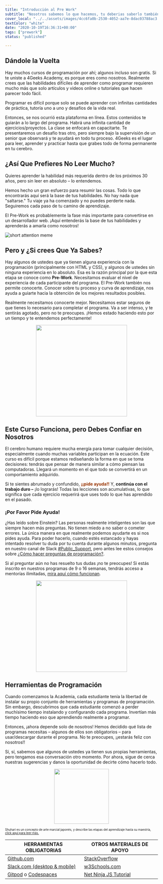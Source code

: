 ```yaml
---
title: "Introducción al Pre Work"
subtitle: "Nosotros sabemos lo que hacemos, tu deberias saberlo también.  Conoce el proceso que hemos pulido para que puedas aprender 2 años de contenido en unas pocas semanas."
cover_local: "../../assets/images/4cc6fa0b-2530-4052-aa7e-8dac03788ac3.png"
textColor: "white"
date: "2020-10-19T16:36:31+00:00"
tags: ["prework"]
status: "published"

---
```


## Dándole la Vuelta


Hay muchos cursos de programación por ahí; algunos incluso son gratis.  Si te uniste a 4Geeks Academy, es porque eres como nosotros.  Realmente crees que las habilidades difíciles de aprender como programar requieren mucho más que solo artículos y videos online o tutoriales que hacen parecer todo fácil.

Programar es difícil porque solo se puede aprender con infinitas cantidades de práctica, tutoría uno a uno y desafíos de la vida real.

Entonces, se nos ocurrió esta plataforma en línea.  Estos contenidos te guiarán a lo largo del programa.  Habrá una infinita cantidad de ejercicios/proyectos.  La clase se enfocará en capacitarte.  Te presentaremos un desafío tras otro, pero siempre bajo la supervisión de un senior que observará y te ayudará en todo tu proceso.  4Geeks es el lugar para leer, aprender y practicar hasta que grabes todo de forma permanente en tu cerebro.

## ¿Así Que Prefieres No Leer Mucho?

Quieres aprender la habilidad más requerida dentro de los próximos 30 años, pero sin leer en absoluto – lo entendemos.

Hemos hecho un gran esfuerzo para resumir las cosas. Todo lo que encontrarás aquí será la base de tus habilidades.  No hay nada que "saltarse."  Tu viaje ya ha comenzado y no puedes perderte nada.  Seguiremos cada paso de tu camino de aprendizaje.  

El Pre-Work es probablemente la fase más importante para convertirse en un desarrollador web.  ¡Aquí entenderás la base de tus habilidades y aprenderás a amarla como nosotros!

![short attention meme](https://github.com/breatheco-de/content/blob/master/src/assets/images/angry-baby.jpeg?raw=true)

## Pero y ¿Si crees Que Ya Sabes?

Hay algunos de ustedes que ya tienen alguna experiencia con la programación (principalmente con HTML y CSS), y algunos de ustedes sin ninguna experiencia en lo absoluto.  Esa es la razón principal por la que esta etapa se conoce como **Pre-Work**.  Necesitamos evaluar el nivel de experiencia de cada participante del programa.  El Pre-Work también nos permite conocerte. Conocer sobre tu proceso y curva de aprendizaje, nos ayuda a guiarte hacia la obtención de los mejores resultados posibles.

Realmente necesitamos conocerte mejor.  Necesitamos estar seguros de que tienes lo necesario para completar el programa.  Va a ser intenso, y te sentirás agotado, pero no te preocupes. ¡Hemos estado haciendo esto por un tiempo y te entendemos perfectamente!

<p style="text-align:center">
    <img class="my-class" src="https://github.com/breatheco-de/content/blob/master/src/assets/images/bd90ba64-ded5-4fb2-b23f-7d297125e3a5.jpeg?raw=true" width="300">
</p>

## Este Curso Funciona, pero Debes Confiar en Nosotros

El cerebro humano requiere mucha energía para tomar cualquier decisión, especialmente cuando muchas variables participan en la ecuación.  Este curso es difícil porque estamos rediseñando la forma en que se toma decisiones: tendrás que pensar de manera similar a cómo piensan las computadoras.  Llegará un momento en el que todo se convertirá en un comportamiento adquirido.

Si te sientes abrumado y confundido, <span style="color:#993300">**¡¡pide ayuda!!**</span> Y, **continúa con el trabajo duro –** ¡lo lograrás!  Todas las lecciones son acumulativas, lo que significa que cada ejercicio requerirá que uses todo lo que has aprendido en el pasado.

### ¡Por Favor Pide Ayuda!

¿Has leído sobre Einstein?  Las personas realmente inteligentes son las que siempre hacen más preguntas. No tienen miedo a no saber o cometer errores. La única manera en que realmente podemos ayudarte es si nos pides ayuda. Para poder hacerlo, cuando estés estancado y hayas intentado resolver tu duda por tu cuenta durante algunos minutos, pregunta en nuestro canal de Slack [#Public_Support](https://4geeksacademy.slack.com/archives/CAZ9W99U4), pero antes lee estos consejos sobre [¿Cómo hacer preguntas de programación?](https://4geeks.com/es/how-to/como-hacer-preguntas-de-programacion). 

Si al preguntar aún no has resuelto tus dudas ¡no te preocupes! Si estás inscrito en nuestros programas de 9 o 16 semanas, tendrás acceso a mentorías ilimitadas, [mira aquí cómo funcionan](https://storage.cloud.google.com/4geeks-academy-website/syllabus/madrid-spain/madrid-infografia-mentorias.pdf).

<p style="text-align:center">
    <img class="my-class" src="https://github.com/breatheco-de/content/blob/master/src/assets/images/5f5f59bc-9efa-4ee9-bce6-6af9eedb4738.jpeg?raw=true" width="300">
</p>

## Herramientas de Programación

Cuando comenzamos la Academia, cada estudiante tenía la libertad de instalar su propio conjunto de herramientas y programas de programación. Sin embargo, descubrimos que cada estudiante comenzó a perder muchísimo tiempo instalando y configurando cada programa.  Invertían más tiempo haciendo eso que aprendiendo realmente a programar.

Entonces, ¡ahora depende solo de nosotros! Hemos decidido qué lista de programas necesitas – algunos de ellos son obligatorios – para usar/descargar durante el programa. No te preocupes, ¡¡estarás feliz con nosotros!!

Sí, sí, sabemos que algunos de ustedes ya tienen sus propias herramientas, pero tengamos esa conversación otro momento.  Por ahora, sigue de cerca nuestras sugerencias y danos la oportunidad de decirte cómo hacerlo todo. 

<p style="text-align:center">
    <img class="my-class" src="https://github.com/breatheco-de/content/blob/master/src/assets/images/59bf0e4e-f5cf-410c-b2bc-fdc7472e7cdc.jpeg?raw=true" width="180">
</p>

<sub><sup>Shuhari es un concepto de arte marcial japonés, y describe las etapas del aprendizaje hasta su maestría, [click aqui para leer más.](https://es.wikipedia.org/wiki/Shuhari)</sup></sub>



| HERRAMIENTAS OBLIGATORIAS                                 | OTROS MATERIALES DE APOYO  |
| --------------------------------------------------------  | ------------------------  |
| [Github.com](https://github.com)                          | [StackOverflow](https://stackoverflow.com) |
| [Slack.com (desktop & mobile)](4geeksacademy.slack.com)   | [w3Schools.com](https://w3schools.com) |
| [Gitpod](https://gitpod.io/) o [Codespaces](https://github.com/features/codespaces) | [Net Ninja JS Tutorial](https://www.youtube.com/watch?v=qoSksQ4s_hg) |

